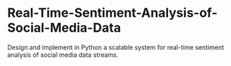 # Real-Time-Sentiment-Analysis-of-Social-Media-Data
Design and implement in Python a scalable system for real-time sentiment analysis of social media data streams. 
